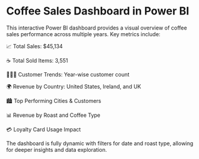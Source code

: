 # Coffee Sales Dashboard in Power BI

This interactive Power BI dashboard provides a visual overview of coffee sales performance across multiple years. Key metrics include:

📈 Total Sales: $45,134

☕ Total Sold Items: 3,551

🧑‍🤝‍🧑 Customer Trends: Year-wise customer count

🌍 Revenue by Country: United States, Ireland, and UK

🏙️ Top Performing Cities & Customers

📊 Revenue by Roast and Coffee Type

💳 Loyalty Card Usage Impact


The dashboard is fully dynamic with filters for date and roast type, allowing for deeper insights and data exploration. 

